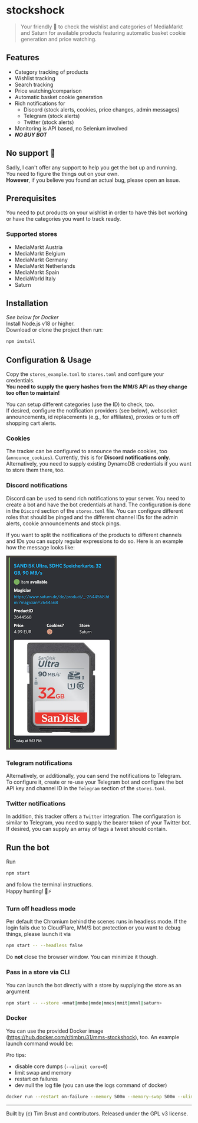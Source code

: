 # stockshock

> Your friendly 🤖 to check the wishlist and categories of MediaMarkt and Saturn for available products featuring automatic basket cookie generation and price watching.

## Features

-   Category tracking of products
-   Wishlist tracking
-   Search tracking
-   Price watching/comparison
-   Automatic basket cookie generation
-   Rich notifications for
    -   Discord (stock alerts, cookies, price changes, admin messages)
    -   Telegram (stock alerts)
    -   Twitter (stock alerts)
-   Monitoring is API based, no Selenium involved
-   **_NO BUY BOT_**

## No support 🚨

Sadly, I can't offer any support to help you get the bot up and running.  
You need to figure the things out on your own.  
**However**, if you believe you found an actual bug, please open an issue.

## Prerequisites

You need to put products on your wishlist in order to have this bot working or have the categories you want to track ready.

### Supported stores

-   MediaMarkt Austria
-   MediaMarkt Belgium
-   MediaMarkt Germany
-   MediaMarkt Netherlands
-   MediaMarkt Spain
-   MediaWorld Italy
-   Saturn

## Installation

_See below for Docker_  
Install Node.js v18 or higher.  
Download or clone the project then run:

```sh
npm install
```

## Configuration & Usage

Copy the `stores_example.toml` to `stores.toml` and configure your credentials.  
**You need to supply the query hashes from the MM/S API as they change too often to maintain!**

You can setup different categories (use the ID) to check, too.  
If desired, configure the notification providers (see below), websocket announcements, id replacements (e.g., for affiliates), proxies or turn off shopping cart alerts.

### Cookies

The tracker can be configured to announce the made cookies, too (`announce_cookies`). Currently, this is for **Discord notifications only**.
Alternatively, you need to supply existing DynamoDB credentials if you want to store them there, too.

### Discord notifications

Discord can be used to send rich notifications to your server. You need to create a bot and have the bot credentials at hand. The configuration is done in the `Discord` section of the `stores.toml` file. You can configure different roles that should be pinged and the different channel IDs for the admin alerts, cookie announcements and stock pings.

If you want to split the notifications of the products to different channels and IDs you can supply regular expressions to do so.
Here is an example how the message looks like:

![Discord Notification](docs/stockshock-discord-notification.png)

### Telegram notifications

Alternatively, or additionally, you can send the notifications to Telegram.  
To configure it, create or re-use your Telegram bot and configure the bot API key and channel ID in the `Telegram` section of the `stores.toml`.

### Twitter notifications

In addition, this tracker offers a `Twitter` integration. The configuration is similar to Telegram, you need to supply the bearer token of your Twitter bot.  
If desired, you can supply an array of tags a tweet should contain.

## Run the bot

Run

```sh
npm start
```

and follow the terminal instructions.  
Happy hunting! 🏹⚡️

### Turn off headless mode

Per default the Chromium behind the scenes runs in headless mode. If the login fails due to CloudFlare, MM/S bot protection or you want to debug things, please launch it via

```sh
npm start -- --headless false
```

Do **not** close the browser window. You can minimize it though.

### Pass in a store via CLI

You can launch the bot directly with a store by supplying the store as an argument

```sh
npm start -- --store <mmat|mmbe|mmde|mmes|mmit|mmnl|saturn>
```

### Docker

You can use the provided Docker image (https://hub.docker.com/r/timbru31/mms-stockshock), too.
An example launch command would be:

Pro tips:

-   disable core dumps (`--ulimit core=0`)
-   limit swap and memory
-   restart on failures
-   dev null the log file (you can use the logs command of docker)

```sh
docker run --restart on-failure --memory 500m --memory-swap 500m --ulimit core=0 -v /dev/null:/opt/mms-stockshock/stockshock.log -v $PWD/stores.toml:/opt/mms-stockshock/stores.toml -v $PWD/cooldowns.json:/opt/mms-stockshock/cooldowns.json -v $PWD/basket-cooldowns.json:/opt/mms-stockshock/basket-cooldowns.json -v /etc/letsencrypt/live/my-domain/privkey.pem:/opt/mms-stockshock/key.pem -v /etc/letsencrypt/live/my-domain/fullchain.pem:/opt/mms-stockshock/cert.pem -e "STORE=saturn" -p 8080:8080 -d timbru31/mms-stockshock
```

---

Built by (c) Tim Brust and contributors. Released under the GPL v3 license.
